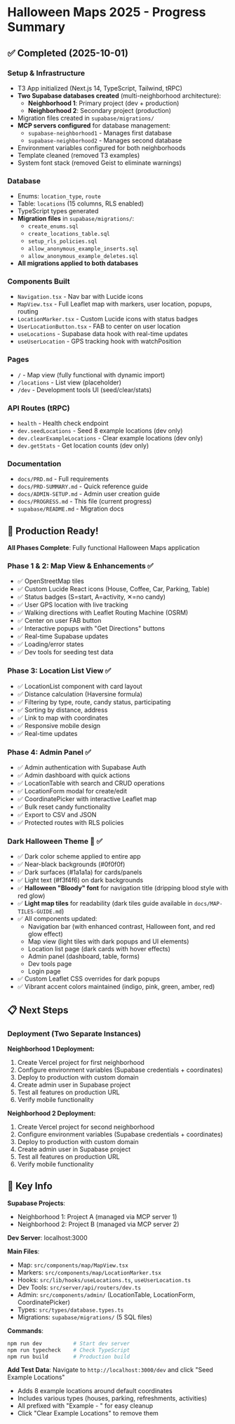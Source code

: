 # Halloween Maps 2025 - Progress Summary

## ✅ Completed (2025-10-01)

### Setup & Infrastructure
- T3 App initialized (Next.js 14, TypeScript, Tailwind, tRPC)
- **Two Supabase databases created** (multi-neighborhood architecture):
  - **Neighborhood 1**: Primary project (dev + production)
  - **Neighborhood 2**: Secondary project (production)
- Migration files created in `supabase/migrations/`
- **MCP servers configured** for database management:
  - `supabase-neighborhood1` - Manages first database
  - `supabase-neighborhood2` - Manages second database
- Environment variables configured for both neighborhoods
- Template cleaned (removed T3 examples)
- System font stack (removed Geist to eliminate warnings)

### Database
- Enums: `location_type`, `route`
- Table: `locations` (15 columns, RLS enabled)
- TypeScript types generated
- **Migration files** in `supabase/migrations/`:
  - `create_enums.sql`
  - `create_locations_table.sql`
  - `setup_rls_policies.sql`
  - `allow_anonymous_example_inserts.sql`
  - `allow_anonymous_example_deletes.sql`
- **All migrations applied to both databases**

### Components Built
- `Navigation.tsx` - Nav bar with Lucide icons
- `MapView.tsx` - Full Leaflet map with markers, user location, popups, routing
- `LocationMarker.tsx` - Custom Lucide icons with status badges
- `UserLocationButton.tsx` - FAB to center on user location
- `useLocations` - Supabase data hook with real-time updates
- `useUserLocation` - GPS tracking hook with watchPosition

### Pages
- `/` - Map view (fully functional with dynamic import)
- `/locations` - List view (placeholder)
- `/dev` - Development tools UI (seed/clear/stats)

### API Routes (tRPC)
- `health` - Health check endpoint
- `dev.seedLocations` - Seed 8 example locations (dev only)
- `dev.clearExampleLocations` - Clear example locations (dev only)
- `dev.getStats` - Get location counts (dev only)

### Documentation
- `docs/PRD.md` - Full requirements
- `docs/PRD-SUMMARY.md` - Quick reference guide
- `docs/ADMIN-SETUP.md` - Admin user creation guide
- `docs/PROGRESS.md` - This file (current progress)
- `supabase/README.md` - Migration docs

## 🎯 Production Ready!

**All Phases Complete**: Fully functional Halloween Maps application

### Phase 1 & 2: Map View & Enhancements ✅
- ✅ OpenStreetMap tiles
- ✅ Custom Lucide React icons (House, Coffee, Car, Parking, Table)
- ✅ Status badges (S=start, A=activity, ✕=no candy)
- ✅ User GPS location with live tracking
- ✅ Walking directions with Leaflet Routing Machine (OSRM)
- ✅ Center on user FAB button
- ✅ Interactive popups with "Get Directions" buttons
- ✅ Real-time Supabase updates
- ✅ Loading/error states
- ✅ Dev tools for seeding test data

### Phase 3: Location List View ✅
- ✅ LocationList component with card layout
- ✅ Distance calculation (Haversine formula)
- ✅ Filtering by type, route, candy status, participating
- ✅ Sorting by distance, address
- ✅ Link to map with coordinates
- ✅ Responsive mobile design
- ✅ Real-time updates

### Phase 4: Admin Panel ✅
- ✅ Admin authentication with Supabase Auth
- ✅ Admin dashboard with quick actions
- ✅ LocationTable with search and CRUD operations
- ✅ LocationForm modal for create/edit
- ✅ CoordinatePicker with interactive Leaflet map
- ✅ Bulk reset candy functionality
- ✅ Export to CSV and JSON
- ✅ Protected routes with RLS policies

### Dark Halloween Theme 🎃 ✅
- ✅ Dark color scheme applied to entire app
- ✅ Near-black backgrounds (#0f0f0f)
- ✅ Dark surfaces (#1a1a1a) for cards/panels
- ✅ Light text (#f3f4f6) on dark backgrounds
- ✅ **Halloween "Bloody" font** for navigation title (dripping blood style with red glow)
- ✅ **Light map tiles** for readability (dark tiles guide available in `docs/MAP-TILES-GUIDE.md`)
- ✅ All components updated:
  - Navigation bar (with enhanced contrast, Halloween font, and red glow effect)
  - Map view (light tiles with dark popups and UI elements)
  - Location list page (dark cards with hover effects)
  - Admin panel (dashboard, table, forms)
  - Dev tools page
  - Login page
- ✅ Custom Leaflet CSS overrides for dark popups
- ✅ Vibrant accent colors maintained (indigo, pink, green, amber, red)

## 📋 Next Steps

### Deployment (Two Separate Instances)

**Neighborhood 1 Deployment:**
1. Create Vercel project for first neighborhood
2. Configure environment variables (Supabase credentials + coordinates)
3. Deploy to production with custom domain
4. Create admin user in Supabase project
5. Test all features on production URL
6. Verify mobile functionality

**Neighborhood 2 Deployment:**
1. Create Vercel project for second neighborhood
2. Configure environment variables (Supabase credentials + coordinates)
3. Deploy to production with custom domain
4. Create admin user in Supabase project
5. Test all features on production URL
6. Verify mobile functionality

## 🔑 Key Info

**Supabase Projects**:
- Neighborhood 1: Project A (managed via MCP server 1)
- Neighborhood 2: Project B (managed via MCP server 2)

**Dev Server**: localhost:3000

**Main Files**:
- Map: `src/components/map/MapView.tsx`
- Markers: `src/components/map/LocationMarker.tsx`
- Hooks: `src/lib/hooks/useLocations.ts`, `useUserLocation.ts`
- Dev Tools: `src/server/api/routers/dev.ts`
- Admin: `src/components/admin/` (LocationTable, LocationForm, CoordinatePicker)
- Types: `src/types/database.types.ts`
- Migrations: `supabase/migrations/` (5 SQL files)

**Commands**:
```bash
npm run dev          # Start dev server
npm run typecheck    # Check TypeScript
npm run build        # Production build
```

**Add Test Data**:
Navigate to `http://localhost:3000/dev` and click "Seed Example Locations"
- Adds 8 example locations around default coordinates
- Includes various types (houses, parking, refreshments, activities)
- All prefixed with "Example - " for easy cleanup
- Click "Clear Example Locations" to remove them
